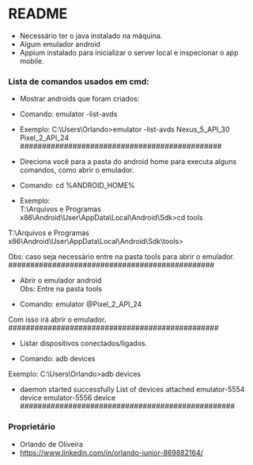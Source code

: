 # README #

- Necessário ter o java instalado na máquina. 
- Algum emulador android
- Appium instalado para inicializar o server local e inspecionar o app mobile.

### Lista de comandos usados em cmd: ###
* Mostrar androids que foram criados:

- Comando: emulator -list-avds

- Exemplo: C:\Users\Orlando>emulator -list-avds
Nexus_5_API_30
Pixel_2_API_24
##############################################
* Direciona você para a pasta do android home para executa alguns comandos, como abrir o emulador.

- Comando: cd %ANDROID_HOME% 

- Exemplo:	
T:\Arquivos e Programas x86\Android\User\AppData\Local\Android\Sdk>cd tools

T:\Arquivos e Programas x86\Android\User\AppData\Local\Android\Sdk\tools>
	
Obs: caso seja necessário entre na pasta tools para abrir o emulador.
###############################################
* Abrir o emulador android  
Obs: Entre na pasta tools

- Comando: emulator @Pixel_2_API_24

Com isso irá abrir o emulador.
################################################
* Listar dispositivos conectados/ligados.

- Comando: adb devices 

Exemplo:
C:\Users\Orlando>adb devices
* daemon started successfully
List of devices attached
emulator-5554   device
emulator-5556   device
#################################################

### Proprietário ###

* Orlando de Oliveira
* https://www.linkedin.com/in/orlando-junior-869882164/